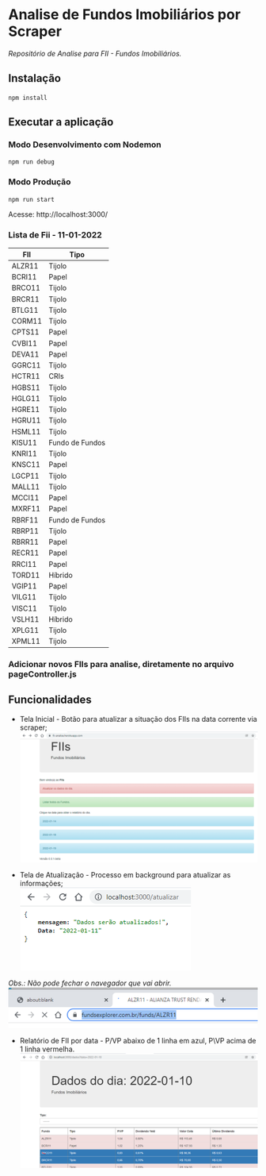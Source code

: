 # Analise de Fundos Imobiliários por Scraper
*Repositório de Analise para FII - Fundos Imobiliários.*

## Instalação

```
npm install 
```

## Executar a aplicação

### Modo Desenvolvimento com Nodemon
```
npm run debug
```

### Modo Produção
```
npm run start
```

Acesse: http://localhost:3000/

### Lista de Fii - 11-01-2022
FII | Tipo |
--- | --- |
ALZR11 | Tijolo |
BCRI11 | Papel |
BRCO11 | Tijolo |
BRCR11 | Tijolo |
BTLG11 | Tijolo |
CORM11 | Tijolo |
CPTS11 | Papel |
CVBI11 | Papel |
DEVA11 | Papel |
GGRC11 | Tijolo |
HCTR11 | CRIs |
HGBS11 | Tijolo |
HGLG11 | Tijolo |
HGRE11 | Tijolo |
HGRU11 | Tijolo |
HSML11 | Tijolo |
KISU11 | Fundo de Fundos |
KNRI11 | Tijolo |
KNSC11 | Papel |
LGCP11 | Tijolo |
MALL11 | Tijolo |
MCCI11 | Papel |
MXRF11 | Papel |
RBRF11 | Fundo de Fundos |
RBRP11 | Tijolo |
RBRR11 | Papel |
RECR11 | Papel |
RRCI11 | Papel |
TORD11 | Híbrido |
VGIP11 | Papel |
VILG11 | Tijolo |
VISC11 | Tijolo |
VSLH11 | Híbrido |
XPLG11 | Tijolo |
XPML11 | Tijolo |

### Adicionar novos FIIs para analise, diretamente no arquivo pageController.js

## Funcionalidades
- Tela Inicial - Botão para atualizar a situação dos FIIs na data corrente via scraper;  
![Tela Inicial](imagens/tela-inicial.png)

- Tela de Atualização - Processo em background para atualizar as informações;    
![Tela Atualizar](imagens/tela-atualizar.png)


*Obs.: Não pode fechar o navegador que vai abrir.*    
![Navegador aberto](imagens/navegador-aberto.png)

- Relatório de FII por data - P/VP abaixo de 1 linha em azul, P\VP acima de 1 linha vermelha.  
![Relatorio](imagens/relatorio.png)
